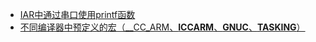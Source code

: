 * [IAR中通过串口使用printf函数](https://www.xuebuyuan.com/776630.html?mobile=0)
* [不同编译器中预定义的宏（__CC_ARM、__ICCARM__、__GNUC__、__TASKING__）](https://www.cnblogs.com/bill-liang/p/13433658.html)
